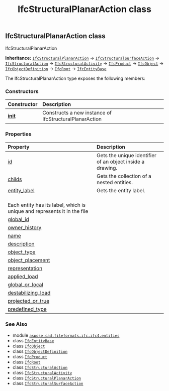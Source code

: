 ﻿---
title: IfcStructuralPlanarAction class
second_title: Aspose.CAD for Python via .NET API References
description: 
type: docs
weight: 6540
url: /python-net/aspose.cad.fileformats.ifc.ifc4.entities/ifcstructuralplanaraction/
is_root: false
---

## IfcStructuralPlanarAction class

IfcStructuralPlanarAction



**Inheritance:** [`IfcStructuralPlanarAction`](/cad/python-net/aspose.cad.fileformats.ifc.ifc4.entities/ifcstructuralplanaraction) → 
[`IfcStructuralSurfaceAction`](/cad/python-net/aspose.cad.fileformats.ifc.ifc4.entities/ifcstructuralsurfaceaction) → 
[`IfcStructuralAction`](/cad/python-net/aspose.cad.fileformats.ifc.ifc4.entities/ifcstructuralaction) → 
[`IfcStructuralActivity`](/cad/python-net/aspose.cad.fileformats.ifc.ifc4.entities/ifcstructuralactivity) → 
[`IfcProduct`](/cad/python-net/aspose.cad.fileformats.ifc.ifc4.entities/ifcproduct) → 
[`IfcObject`](/cad/python-net/aspose.cad.fileformats.ifc.ifc4.entities/ifcobject) → 
[`IfcObjectDefinition`](/cad/python-net/aspose.cad.fileformats.ifc.ifc4.entities/ifcobjectdefinition) → 
[`IfcRoot`](/cad/python-net/aspose.cad.fileformats.ifc.ifc4.entities/ifcroot) → 
[`IfcEntityBase`](/cad/python-net/aspose.cad.fileformats.ifc/ifcentitybase)



The IfcStructuralPlanarAction type exposes the following members:

### Constructors
| Constructor | Description |
| :- | :- |
| [__init__](/cad/python-net/aspose.cad.fileformats.ifc.ifc4.entities/ifcstructuralplanaraction/__init__/#) | Constructs a new instance of IfcStructuralPlanarAction |


### Properties
| Property | Description |
| :- | :- |
| [id](/cad/python-net/aspose.cad.fileformats.ifc.ifc4.entities/ifcstructuralplanaraction/id) | Gets the unique identifier of an object inside a drawing. |
| [childs](/cad/python-net/aspose.cad.fileformats.ifc.ifc4.entities/ifcstructuralplanaraction/childs) | Gets the collection of a nested entities. |
| [entity_label](/cad/python-net/aspose.cad.fileformats.ifc.ifc4.entities/ifcstructuralplanaraction/entity_label) | Gets the entity label.<br/>Each entity has its label, which is unique and represents it in the file |
| [global_id](/cad/python-net/aspose.cad.fileformats.ifc.ifc4.entities/ifcstructuralplanaraction/global_id) |  |
| [owner_history](/cad/python-net/aspose.cad.fileformats.ifc.ifc4.entities/ifcstructuralplanaraction/owner_history) |  |
| [name](/cad/python-net/aspose.cad.fileformats.ifc.ifc4.entities/ifcstructuralplanaraction/name) |  |
| [description](/cad/python-net/aspose.cad.fileformats.ifc.ifc4.entities/ifcstructuralplanaraction/description) |  |
| [object_type](/cad/python-net/aspose.cad.fileformats.ifc.ifc4.entities/ifcstructuralplanaraction/object_type) |  |
| [object_placement](/cad/python-net/aspose.cad.fileformats.ifc.ifc4.entities/ifcstructuralplanaraction/object_placement) |  |
| [representation](/cad/python-net/aspose.cad.fileformats.ifc.ifc4.entities/ifcstructuralplanaraction/representation) |  |
| [applied_load](/cad/python-net/aspose.cad.fileformats.ifc.ifc4.entities/ifcstructuralplanaraction/applied_load) |  |
| [global_or_local](/cad/python-net/aspose.cad.fileformats.ifc.ifc4.entities/ifcstructuralplanaraction/global_or_local) |  |
| [destabilizing_load](/cad/python-net/aspose.cad.fileformats.ifc.ifc4.entities/ifcstructuralplanaraction/destabilizing_load) |  |
| [projected_or_true](/cad/python-net/aspose.cad.fileformats.ifc.ifc4.entities/ifcstructuralplanaraction/projected_or_true) |  |
| [predefined_type](/cad/python-net/aspose.cad.fileformats.ifc.ifc4.entities/ifcstructuralplanaraction/predefined_type) |  |



### See Also
* module [`aspose.cad.fileformats.ifc.ifc4.entities`](..)
* class [`IfcEntityBase`](/cad/python-net/aspose.cad.fileformats.ifc/ifcentitybase)
* class [`IfcObject`](/cad/python-net/aspose.cad.fileformats.ifc.ifc4.entities/ifcobject)
* class [`IfcObjectDefinition`](/cad/python-net/aspose.cad.fileformats.ifc.ifc4.entities/ifcobjectdefinition)
* class [`IfcProduct`](/cad/python-net/aspose.cad.fileformats.ifc.ifc4.entities/ifcproduct)
* class [`IfcRoot`](/cad/python-net/aspose.cad.fileformats.ifc.ifc4.entities/ifcroot)
* class [`IfcStructuralAction`](/cad/python-net/aspose.cad.fileformats.ifc.ifc4.entities/ifcstructuralaction)
* class [`IfcStructuralActivity`](/cad/python-net/aspose.cad.fileformats.ifc.ifc4.entities/ifcstructuralactivity)
* class [`IfcStructuralPlanarAction`](/cad/python-net/aspose.cad.fileformats.ifc.ifc4.entities/ifcstructuralplanaraction)
* class [`IfcStructuralSurfaceAction`](/cad/python-net/aspose.cad.fileformats.ifc.ifc4.entities/ifcstructuralsurfaceaction)
